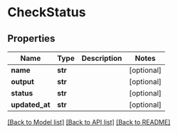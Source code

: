 # CheckStatus

## Properties
Name | Type | Description | Notes
------------ | ------------- | ------------- | -------------
**name** | **str** |  | [optional] 
**output** | **str** |  | [optional] 
**status** | **str** |  | [optional] 
**updated_at** | **str** |  | [optional] 

[[Back to Model list]](../README.md#documentation-for-models) [[Back to API list]](../README.md#documentation-for-api-endpoints) [[Back to README]](../README.md)


